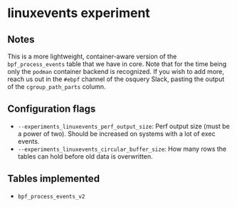 # linuxevents experiment

## Notes

This is a more lightweight, container-aware version of the `bpf_process_events` table that we have in core. Note that for the time being only the `podman` container backend is recognized. If you wish to add more, reach us out in the `#ebpf` channel of the osquery Slack, pasting the output of the `cgroup_path_parts` column.

## Configuration flags

 * `--experiments_linuxevents_perf_output_size`: Perf output size (must be a power of two). Should be increased on systems with a lot of exec events.
 * `--experiments_linuxevents_circular_buffer_size`: How many rows the tables can hold before old data is overwritten.

## Tables implemented

 * `bpf_process_events_v2`
